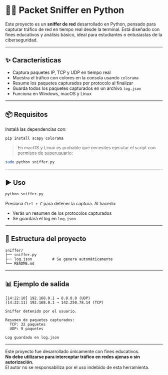 # 🕵️‍♂️ Packet Sniffer en Python

Este proyecto es un **sniffer de red** desarrollado en Python, pensado para capturar tráfico de red en tiempo real desde la terminal. Está diseñado con fines educativos y análisis básico, ideal para estudiantes o entusiastas de la ciberseguridad.

---

## ✨ Características

- Captura paquetes IP, TCP y UDP en tiempo real
- Muestra el tráfico con colores en la consola usando `colorama`
- Resume los paquetes capturados por protocolo al finalizar
- Guarda todos los paquetes capturados en un archivo `log.json`
- Funciona en Windows, macOS y Linux

---

## 📦 Requisitos

Instalá las dependencias con:

```bash
pip install scapy colorama
```

> En macOS y Linux es probable que necesites ejecutar el script con permisos de superusuario:

```bash
sudo python sniffer.py
```

---

## ▶️ Uso

```bash
python sniffer.py
```

Presioná `Ctrl + C` para detener la captura. Al hacerlo:

- Verás un resumen de los protocolos capturados
- Se guardará el log en `log.json`

---

## 📂 Estructura del proyecto

```
sniffer/
├── sniffer.py
├── log.json         # Se genera automáticamente
└── README.md
```

---

## 📊 Ejemplo de salida

```
[14:22:10] 192.168.0.1 → 8.8.8.8 (UDP)
[14:22:11] 192.168.0.1 → 142.250.78.14 (TCP)

Sniffer detenido por el usuario.

Resumen de paquetes capturados:
  TCP: 32 paquetes
  UDP: 9 paquetes

Log guardado en log.json
```

---

Este proyecto fue desarrollado únicamente con fines educativos.  
**No debe utilizarse para interceptar tráfico en redes ajenas o sin autorización.**  
El autor no se responsabiliza por el uso indebido de esta herramienta.



